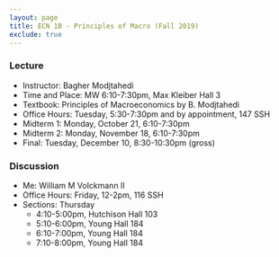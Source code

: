 ```yaml
---
layout: page
title: ECN 1B - Principles of Macro (Fall 2019)
exclude: true
---
```



### Lecture
* Instructor: Bagher Modjtahedi
* Time and Place: MW 6:10-7:30pm, Max Kleiber Hall 3
* Textbook: Principles of Macroeconomics by B. Modjtahedi
* Office Hours: Tuesday, 5:30-7:30pm and by appointment, 147 SSH
* Midterm 1: Monday, October 21, 6:10-7:30pm
* Midterm 2: Monday, November 18, 6:10-7:30pm
* Final: Tuesday, December 10, 8:30-10:30pm (gross)


### Discussion
* Me: William M Volckmann II
* Office Hours: Friday, 12-2pm, 116 SSH
* Sections: Thursday
  * 4:10-5:00pm, Hutchison Hall 103
  * 5:10-6:00pm, Young Hall 184
  * 6:10-7:00pm, Young Hall 184
  * 7:10-8:00pm, Young Hall 184
